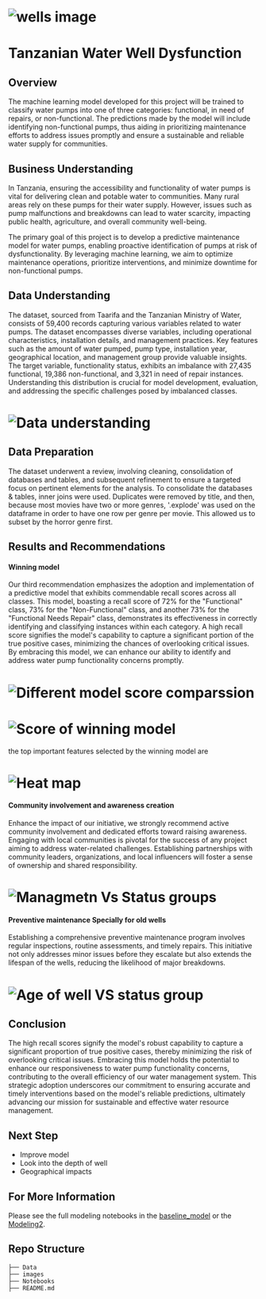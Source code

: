 # ![wells image](https://github.com/RigatN/Tanzanian-Water-Well-Dysfunction/blob/main/Images/well2.PNG)

# Tanzanian Water Well Dysfunction

## Overview

The machine learning model developed for this project will be trained to classify water pumps into one of three categories: functional, in need of repairs, or non-functional. The predictions made by the model will include identifying non-functional pumps, thus aiding in prioritizing maintenance efforts to address issues promptly and ensure a sustainable and reliable water supply for communities.

## Business Understanding

In Tanzania, ensuring the accessibility and functionality of water pumps is vital for delivering clean and potable water to communities. Many rural areas rely on these pumps for their water supply. However, issues such as pump malfunctions and breakdowns can lead to water scarcity, impacting public health, agriculture, and overall community well-being.

The primary goal of this project is to develop a predictive maintenance model for water pumps, enabling proactive identification of pumps at risk of dysfunctionality. By leveraging machine learning, we aim to optimize maintenance operations, prioritize interventions, and minimize downtime for non-functional pumps.

## Data Understanding

The dataset, sourced from Taarifa and the Tanzanian Ministry of Water, consists of 59,400 records capturing various variables related to water pumps. The dataset encompasses diverse variables, including operational characteristics, installation details, and management practices. Key features such as the amount of water pumped, pump type, installation year, geographical location, and management group provide valuable insights. The target variable, functionality status, exhibits an imbalance with 27,435 functional, 19,386 non-functional, and 3,321 in need of repair instances. Understanding this distribution is crucial for model development, evaluation, and addressing the specific challenges posed by imbalanced classes.

# ![Data understanding](https://github.com/RigatN/Tanzanian-Water-Well-Dysfunction/blob/main/Images/well_tab.PNG)



## Data Preparation

The dataset underwent a review, involving cleaning, consolidation of databases and tables, and subsequent refinement to ensure a targeted focus on pertinent elements for the analysis. To consolidate the databases & tables, inner joins were used. Duplicates were removed by title, and then, because most movies have two or more genres, '.explode' was used on the dataframe in order to have one row per genre per movie. This allowed us to subset by the horror genre first.


## Results and Recommendations

#### Winning model

Our third recommendation emphasizes the adoption and implementation of a predictive model that exhibits commendable recall scores across all classes. This model, boasting a recall score of 72% for the "Functional" class, 73% for the "Non-Functional" class, and another 73% for the "Functional Needs Repair" class, demonstrates its effectiveness in correctly identifying and classifying instances within each category. A high recall score signifies the model's capability to capture a significant portion of the true positive cases, minimizing the chances of overlooking critical issues. By embracing this model, we can enhance our ability to identify and address water pump functionality concerns promptly.

# ![Different model score comparssion](https://github.com/RigatN/Tanzanian-Water-Well-Dysfunction/blob/main/Images/model_dis.PNG)

# ![Score of winning model](https://github.com/RigatN/Tanzanian-Water-Well-Dysfunction/blob/main/Images/score11.PNG)

the top important features selected by the winning model are

# ![Heat map](https://github.com/RigatN/Tanzanian-Water-Well-Dysfunction/blob/main/Images/heatmap.PNG)


#### Community involvement and awareness creation  

Enhance the impact of our initiative, we strongly recommend active community involvement and dedicated efforts toward raising awareness. Engaging with local communities is pivotal for the success of any project aiming to address water-related challenges. Establishing partnerships with community leaders, organizations, and local influencers will foster a sense of ownership and shared responsibility.
# ![Managmetn Vs Status groups](https://github.com/RigatN/Tanzanian-Water-Well-Dysfunction/blob/main/Images/schem.PNG)


#### Preventive maintenance Specially for old wells 

Establishing a comprehensive preventive maintenance program involves regular inspections, routine assessments, and timely repairs. This initiative not only addresses minor issues before they escalate but also extends the lifespan of the wells, reducing the likelihood of major breakdowns.

# ![Age of well VS status group](https://github.com/RigatN/Tanzanian-Water-Well-Dysfunction/blob/main/Images/age.PNG)

## Conclusion 

The high recall scores signify the model's robust capability to capture a significant proportion of true positive cases, thereby minimizing the risk of overlooking critical issues. Embracing this model holds the potential to enhance our responsiveness to water pump functionality concerns, contributing to the overall efficiency of our water management system. This strategic adoption underscores our commitment to ensuring accurate and timely interventions based on the model's reliable predictions, ultimately advancing our mission for sustainable and effective water resource management.

## Next Step

- Improve model
- Look into the depth of well
- Geographical impacts


## For More Information

Please see the full modeling notebooks in the [baseline_model]() or the [Modeling2]().

## Repo Structure

```
├── Data
├── images
├── Notebooks
├── README.md
```
